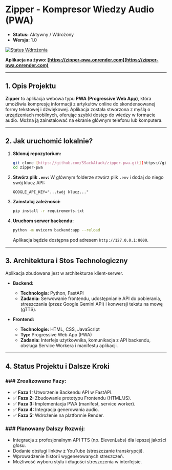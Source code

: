 # Zipper - Kompresor Wiedzy Audio (PWA)

* **Status:** Aktywny / Wdrożony
* **Wersja:** 1.0

[![Status Wdrożenia](https://img.shields.io/badge/Render-Live-brightgreen)](https://zipper-pwa.onrender.com)

**Aplikacja na żywo: [https://zipper-pwa.onrender.com](https://zipper-pwa.onrender.com)**

---

## 1. Opis Projektu

**Zipper** to aplikacja webowa typu **PWA (Progressive Web App)**, która umożliwia kompresję informacji z artykułów online do skondensowanej formy tekstowej i dźwiękowej. Aplikacja została stworzona z myślą o urządzeniach mobilnych, oferując szybki dostęp do wiedzy w formacie audio. Można ją zainstalować na ekranie głównym telefonu lub komputera.



---

## 2. Jak uruchomić lokalnie?

1.  **Sklonuj repozytorium:**
    ```bash
    git clone [https://github.com/SSackAtack/zipper-pwa.git](https://github.com/SSackAtack/zipper-pwa.git)
    cd zipper-pwa
    ```
2.  **Stwórz plik `.env`:**
    W głównym folderze stwórz plik `.env` i dodaj do niego swój klucz API:
    ```
    GOOGLE_API_KEY="...twój klucz..."
    ```
3.  **Zainstaluj zależności:**
    ```bash
    pip install -r requirements.txt
    ```
4.  **Uruchom serwer backendu:**
    ```bash
    python -m uvicorn backend:app --reload
    ```
    Aplikacja będzie dostępna pod adresem `http://127.0.0.1:8000`.

---

## 3. Architektura i Stos Technologiczny

Aplikacja zbudowana jest w architekturze klient-serwer.

* **Backend:**
    * **Technologia:** Python, FastAPI
    * **Zadania:** Serwowanie frontendu, udostępnianie API do pobierania, streszczania (przez Google Gemini API) i konwersji tekstu na mowę (gTTS).

* **Frontend:**
    * **Technologie:** HTML, CSS, JavaScript
    * **Typ:** Progressive Web App (PWA)
    * **Zadania:** Interfejs użytkownika, komunikacja z API backendu, obsługa Service Workera i manifestu aplikacji.

---

## 4. Status Projektu i Dalsze Kroki

### ### Zrealizowane Fazy:
* ✅ **Faza 1:** Utworzenie Backendu API w FastAPI.
* ✅ **Faza 2:** Zbudowanie prototypu Frontendu (HTML/JS).
* ✅ **Faza 3:** Implementacja PWA (manifest, service worker).
* ✅ **Faza 4:** Integracja generowania audio.
* ✅ **Faza 5:** Wdrożenie na platformie Render.

### ### Planowany Dalszy Rozwój:
* Integracja z profesjonalnym API TTS (np. ElevenLabs) dla lepszej jakości głosu.
* Dodanie obsługi linków z YouTube (streszczanie transkrypcji).
* Wprowadzenie historii wygenerowanych streszczeń.
* Możliwość wyboru stylu i długości streszczenia w interfejsie.